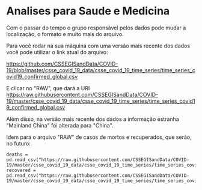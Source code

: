 # Analises para Saude e Medicina

Com o passar do tempo o grupo responsável pelos dados pode mudar a localização, o formato e muito mais do arquivo.

Para você rodar na sua máquina com uma versão mais recente dos dados você pode utilizar o link atual do arquivo:

https://github.com/CSSEGISandData/COVID-19/blob/master/csse_covid_19_data/csse_covid_19_time_series/time_series_covid19_confirmed_global.csv

E clicar no "RAW", que dará a URI https://raw.githubusercontent.com/CSSEGISandData/COVID-19/master/csse_covid_19_data/csse_covid_19_time_series/time_series_covid19_confirmed_global.csv

Além disso, na versão mais recente dos dados a informação estranha "Mainland China" foi alterada para "China".

Idem para o arquivo "RAW" de casos de mortos e recuperados, que serão, no futuro:
```
deaths = pd.read_csv("https://raw.githubusercontent.com/CSSEGISandData/COVID-19/master/csse_covid_19_data/csse_covid_19_time_series/time_series_covid19_deaths_global.csv")
recovered = pd.read_csv("https://raw.githubusercontent.com/CSSEGISandData/COVID-19/master/csse_covid_19_data/csse_covid_19_time_series/time_series_covid19_recovered_global.csv")
```
